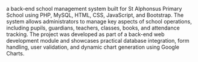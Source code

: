 a back-end school management system built for St Alphonsus Primary School using PHP, MySQL, HTML, CSS, JavaScript, and Bootstrap. 
The system allows administrators to manage key aspects of school operations, including pupils, guardians, teachers, classes, books, and attendance tracking.
The project was developed as part of a back-end web development module and showcases practical database integration, form handling, user validation, and dynamic chart generation using Google Charts.
